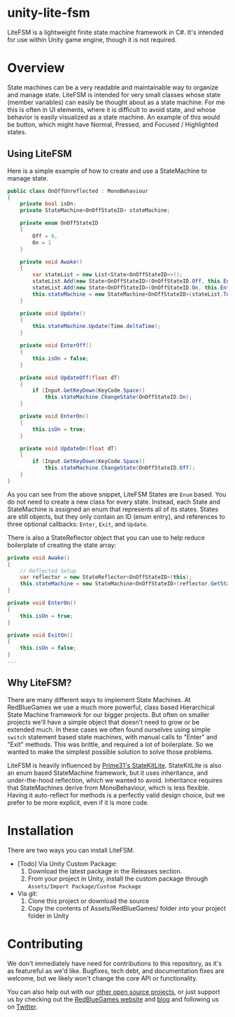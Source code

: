 # unity-lite-fsm
LiteFSM is a lightweight finite state machine framework in C#. It's intended for use within Unity game engine, though it is not required.

# Overview
State machines can be a very readable and maintainable way to organize and manage state. LiteFSM is intended for very small classes whose state (member variables) can easily be thought about as a state machine. For me this is often in UI elements, where it is difficult to avoid state, and whose behavior is easily visualized as a state machine. An example of this would be button, which might have Normal, Pressed, and Focused / Highlighted states.

## Using LiteFSM
Here is a simple example of how to create and use a StateMachine to manage state.

```C#
public class OnOffUnreflected : MonoBehaviour
{
    private bool isOn;
    private StateMachine<OnOffStateID> stateMachine;

    private enum OnOffStateID
    {
        Off = 0,
        On = 1
    }

    private void Awake()
    {
        var stateList = new List<State<OnOffStateID>>();
        stateList.Add(new State<OnOffStateID>(OnOffStateID.Off, this.EnterOff, null, this.UpdateOff));
        stateList.Add(new State<OnOffStateID>(OnOffStateID.On, this.EnterOn, null, this.UpdateOn));
        this.stateMachine = new StateMachine<OnOffStateID>(stateList.ToArray(), OnOffStateID.Off);
    }

    private void Update()
    {
        this.stateMachine.Update(Time.deltaTime);
    }

    private void EnterOff()
    {
        this.isOn = false;
    }

    private void UpdateOff(float dT)
    {
        if (Input.GetKeyDown(KeyCode.Space))
            this.stateMachine.ChangeState(OnOffStateID.On);
    }

    private void EnterOn()
    {
        this.isOn = true;
    }

    private void UpdateOn(float dT)
    {
        if (Input.GetKeyDown(KeyCode.Space))
            this.stateMachine.ChangeState(OnOffStateID.Off);
    }
}
```

As you can see from the above snippet, LiteFSM States are `Enum` based. You do not need to create a new class for every state. Instead, each State and StateMachine is assigned an enum that represents all of its states. States are still objects, but they only contain an ID (enum entry), and references to three optional callbacks: `Enter`, `Exit`, and `Update`.

There is also a StateReflector object that you can use to help reduce boilerplate of creating the state array:

```C#
private void Awake()
{
    // Reflected Setup
    var reflector = new StateReflector<OnOffStateID>(this);
    this.stateMachine = new StateMachine<OnOffStateID>(reflector.GetStates(), OnOffStateID.Off);
}

private void EnterOn()
{
    this.isOn = true;
}

private void ExitOn()
{
    this.isOn = false;
}
...
```

## Why LiteFSM?
There are many different ways to implement State Machines. At RedBlueGames we use a much more powerful, class based Hierarchical State Machine framework for our bigger projects. But often on smaller projects we'll have a simple object that doesn't need to grow or be extended much. In these cases we often found ourselves using simple `switch` statement based state machines, with manual calls to "Enter" and "Exit" methods. This was brittle, and required a lot of boilerplate. So we wanted to make the simplest possible solution to solve those problems.

LiteFSM is heavily influenced by [Prime31's StateKitLite](https://github.com/prime31/StateKit/blob/master/Assets/StateKit/StateKitLite.cs). StateKitLite is also an enum based StateMachine framework, but it uses inheritance, and under-the-hood reflection, which we wanted to avoid. Inheritance requires that StateMachines derive from MonoBehaviour, which is less flexible. Having it auto-reflect for methods is a perfectly valid design choice, but we prefer to be more explicit, even if it is more code.

# Installation
There are two ways you can install LiteFSM.
* [Todo] Via Unity Custom Package:
  1. Download the latest package in the Releases section.
  2. From your project in Unity, install the custom package through `Assets/Import Package/Custom Package`
* Via git:
  1. Clone this project or download the source
  2. Copy the contents of Assets/RedBlueGames/ folder into your project folder in Unity

# Contributing
We don't immediately have need for contributions to this repository, as it's as featureful as we'd like. Bugfixes, tech debt, and documentation fixes are welcome, but we likely won't change the core API or functionality.

You can also help out with our [other open source projects](https://github.com/redbluegames), or just support us by checking out the [RedBlueGames website](http://redbluegames.com/) and [blog](http://blog.redbluegames.com/) and following us on [Twitter](https://twitter.com/redbluegames).
